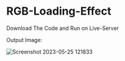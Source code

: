 # RGB-Loading-Effect

Download The Code and Run on Live-Server

Output Image:

![Screenshot 2023-05-25 121833](https://github.com/rohanmr/RGB-Loading-Effect/assets/122428641/517652fa-4869-47a5-970b-1bae6f62f6e3)


